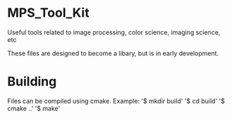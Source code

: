 # MPS_Tool_Kit
Useful tools related to image processing, color science, imaging science, etc

These files are designed to become a libary, but is in early development.

# Building
Files can be compiled using cmake. Example:
  '$ mkdir build'
  '$ cd build'
  '$ cmake ..'
  '$ make'
